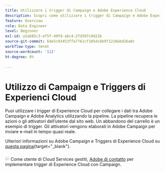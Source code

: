 ```yaml
---
title: Utilizzare i trigger di Campaign e Adobe Experience Cloud
description: Scopri come utilizzare i trigger di Campaign e Adobe Experience Cloud
feature: Overview
role: Data Engineer
level: Beginner
exl-id: a2ab85c3-ef5f-49fd-a6c4-2fd397c8d21b
source-git-commit: 6de5c93453ffa7761cf185dcbb9f1210abd26a0c
workflow-type: tm+mt
source-wordcount: '112'
ht-degree: 0%

---
```


# Utilizzo di Campaign e Triggers di Experienci Cloud

Puoi utilizzare i trigger di Experience Cloud per collegare i dati tra Adobe Campaign e Adobe Analytics utilizzando la pipeline. La pipeline recupera le azioni o gli attivatori dell’utente dal sito web. Un abbandono del carrello è un esempio di trigger. Gli attivatori vengono elaborati in Adobe Campaign per inviare e-mail in tempo quasi reale.

Ulteriori informazioni su Adobe Campaign e Triggers di Experience Cloud su [questa pagina](https://experienceleague.adobe.com/docs/campaign-classic/using/integrating-with-adobe-experience-cloud/experience-triggers/about-triggers.html){target=&quot;_blank&quot;}.

![](../assets/do-not-localize/speech.png)   Come utente di Cloud Services gestiti, [Adobe di contatto](../start/campaign-faq.md#support) per implementare trigger di Experience Cloud con Campaign.

